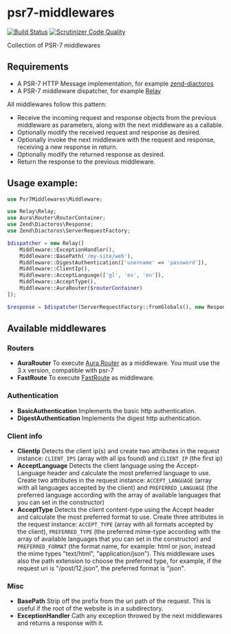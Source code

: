 # psr7-middlewares

[![Build Status](https://travis-ci.org/oscarotero/psr7-middlewares.svg)](https://travis-ci.org/oscarotero/psr7-middlewares)
[![Scrutinizer Code Quality](https://scrutinizer-ci.com/g/oscarotero/psr7-middlewares/badges/quality-score.png?b=master)](https://scrutinizer-ci.com/g/oscarotero/psr7-middlewares/?branch=master)

Collection of PSR-7 middlewares

## Requirements

* A PSR-7 HTTP Message implementation, for example [zend-diactoros](https://github.com/zendframework/zend-diactoros)
* A PSR-7 middleware dispatcher, for example [Relay](https://github.com/relayphp/Relay.Relay)

All middlewares follow this pattern:

* Receive the incoming request and response objects from the previous middleware as parameters, along with the next middleware as a callable.
* Optionally modify the received request and response as desired.
* Optionally invoke the next middleware with the request and response, receiving a new response in return.
* Optionally modify the returned response as desired.
* Return the response to the previous middleware.


## Usage example:

```php
use Psr7Middlewares\Middleware;

use Relay\Relay;
use Aura\Router\RouterContainer;
use Zend\Diactoros\Response;
use Zend\Diactoros\ServerRequestFactory;

$dispatcher = new Relay([
    Middleware::ExceptionHandler(),
    Middleware::BasePath('/my-site/web'),
    Middleware::DigestAuthentication(['username' => 'password']),
    Middleware::ClientIp(),
    Middleware::AcceptLanguage(['gl', 'es', 'en']),
    Middleware::AcceptType(),
    Middleware::AuraRouter($routerContainer)
]);

$response = $dispatcher(ServerRequestFactory::fromGlobals(), new Response());
```

## Available middlewares

### Routers

* **AuraRouter** To execute [Aura.Router](https://github.com/auraphp/Aura.Router) as a middleware. You must use the 3.x version, compatible with psr-7
* **FastRoute** To execute [FastRoute](https://github.com/nikic/FastRoute) as middleware.

### Authentication

* **BasicAuthentication** Implements the basic http authentication.
* **DigestAuthentication** Implements the digest http authentication.

### Client info

* **ClientIp** Detects the client ip(s) and create two attributes in the request instance: `CLIENT_IPS` (array with all ips found) and `CLIENT_IP` (the first ip)
* **AcceptLanguage** Detects the client language using the Accept-Language header and calculate the most preferred language to use. Create two attributes in the request instance: `ACCEPT_LANGUAGE` (array with all languages accepted by the client) and `PREFERRED_LANGUAGE` (the preferred language according with the array of available languages that you can set in the constructor)
* **AcceptType** Detects the client content-type using the Accept header and calculate the most preferred format to use. Create three attributes in the request instance: `ACCEPT_TYPE` (array with all formats accepted by the client), `PREFERRED_TYPE` (the preferred mime-type according with the array of available languages that you can set in the constructor) and `PREFERRED_FORMAT` (the format name, for example: html or json, instead the mime types "text/html", "application/json"). This middleware uses also the path extension to choose the preferred type, for example, if the request uri is "/post/12.json", the preferred format is "json".

### Misc

* **BasePath** Strip off the prefix from the uri path of the request. This is useful if the root of the website is in a subdirectory.
* **ExceptionHandler** Cath any exception throwed by the next middlewares and returns a response with it.
